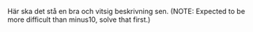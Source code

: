 Här ska det stå en bra och vitsig beskrivning sen. (NOTE: Expected to be more difficult than minus10, solve that first.)
